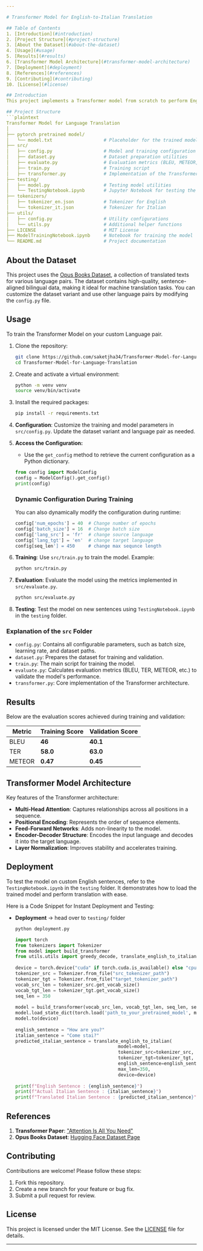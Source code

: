```yaml
---

# Transformer Model for English-to-Italian Translation

## Table of Contents
1. [Introduction](#introduction)
2. [Project Structure](#project-structure)
3. [About the Dataset](#about-the-dataset)
4. [Usage](#usage)
5. [Results](#results)
6. [Transformer Model Architecture](#transformer-model-architecture)
7. [Deployment](#deployment)
8. [References](#references)
9. [Contributing](#contributing)
10. [License](#license)

## Introduction
This project implements a Transformer model from scratch to perform English-to-Italian language translation. It uses PyTorch for model development and training, and leverages a dataset of bilingual texts to train the model. The project demonstrates the core concepts of neural machine translation and provides the flexibility to train a custom translator with any language pair.

## Project Structure
```plaintext
Transformer Model for Language Translation
│
├── pytorch pretrained model/
│   └── model.txt                   # Placeholder for the trained model file
├── src/
│   ├── config.py                   # Model and training configuration
│   ├── dataset.py                  # Dataset preparation utilities
│   ├── evaluate.py                 # Evaluation metrics (BLEU, METEOR, TER, etc.)
│   ├── train.py                    # Training script
│   ├── transformer.py              # Implementation of the Transformer model
├── testing/
│   ├── model.py                    # Testing model utilities
│   └── TestingNotebook.ipynb       # Jupyter Notebook for testing the model
├── tokenizers/
│   ├── tokenizer_en.json           # Tokenizer for English
│   └── tokenizer_it.json           # Tokenizer for Italian
├── utils/
│   ├── config.py                   # Utility configurations
│   └── utils.py                    # Additional helper functions
├── LICENSE                         # MIT License
├── ModelTrainingNotebook.ipynb     # Notebook for training the model
└── README.md                       # Project documentation
```

## About the Dataset
This project uses the [Opus Books Dataset](https://huggingface.co/datasets/Helsinki-NLP/opus_books), a collection of translated texts for various language pairs. The dataset contains high-quality, sentence-aligned bilingual data, making it ideal for machine translation tasks. You can customize the dataset variant and use other language pairs by modifying the `config.py` file.

## Usage

To train the Transformer Model on your custom Language pair.

1. Clone the repository:
    ```bash
    git clone https://github.com/saketjha34/Transformer-Model-for-Language-Translation
    cd Transformer-Model-for-Language-Translation
    ```

2. Create and activate a virtual environment:
    ```bash
    python -m venv venv
    source venv/bin/activate
    ```

3. Install the required packages:
    ```bash
    pip install -r requirements.txt
    ```

4. **Configuration**: Customize the training and model parameters in `src/config.py`. Update the dataset variant and language pair as needed.
   
5. **Access the Configuration:**
   - Use the `get_config` method to retrieve the current configuration as a Python dictionary.
   ```python
   from config import ModelConfig
   config = ModelConfig().get_config()
   print(config)
   ```
   ### Dynamic Configuration During Training
   You can also dynamically modify the configuration during runtime:
   ```python
   config['num_epochs'] = 40  # Change number of epochs
   config['batch_size'] = 16  # Change batch size
   config['lang_src'] = 'fr'  # change source language
   config['lang_tgt'] = 'en'  # change target language
   config[seq_len'] = 450     # change max sequnce length
   ```
     
6. **Training**: Use `src/train.py` to train the model. Example:
   ```bash
   python src/train.py
   ```
   
7. **Evaluation**: Evaluate the model using the metrics implemented in `src/evaluate.py`.
   ```bash
   python src/evaluate.py
   ```
   
9. **Testing**: Test the model on new sentences using `TestingNotebook.ipynb` in the `testing` folder.

### Explanation of the `src` Folder
- `config.py`: Contains all configurable parameters, such as batch size, learning rate, and dataset paths.
- `dataset.py`: Prepares the dataset for training and validation.
- `train.py`: The main script for training the model.
- `evaluate.py`: Calculates evaluation metrics (BLEU, TER, METEOR, etc.) to validate the model's performance.
- `transformer.py`: Core implementation of the Transformer architecture.

## Results
Below are the evaluation scores achieved during training and validation:

| Metric         | Training Score | Validation Score |
|----------------|----------------|-------------------|
| BLEU           | **46**       | **40.1**         |
| TER            | **58.0**       | **63.0**         |
| METEOR         | **0.47**       | **0.45**         |

## Transformer Model Architecture
Key features of the Transformer architecture:
- **Multi-Head Attention**: Captures relationships across all positions in a sequence.
- **Positional Encoding**: Represents the order of sequence elements.
- **Feed-Forward Networks**: Adds non-linearity to the model.
- **Encoder-Decoder Structure**: Encodes the input language and decodes it into the target language.
- **Layer Normalization**: Improves stability and accelerates training.

## Deployment
To test the model on custom English sentences, refer to the `TestingNotebook.ipynb` in the `testing` folder. It demonstrates how to load the trained model and perform translation with ease.

Here is a Code Snippet for Instant Deployment and Testing:
- **Deployment** -> head over to `testing/` folder

  ```bash
  python deployment.py
  ```
  ```python
  import torch
  from tokenizers import Tokenizer
  from model import build_transformer
  from utils.utils import greedy_decode, translate_english_to_italian, causal_mask
    
  device = torch.device("cuda" if torch.cuda.is_available() else "cpu")
  tokenizer_src = Tokenizer.from_file("src_tokenizer_path")
  tokenizer_tgt = Tokenizer.from_file("target_tokenizer_path")
  vocab_src_len = tokenizer_src.get_vocab_size()
  vocab_tgt_len = tokenizer_tgt.get_vocab_size()
  seq_len = 350
    
  model = build_transformer(vocab_src_len, vocab_tgt_len, seq_len, seq_len,).to(device)
  model.load_state_dict(torch.load('path_to_your_pretrained_model', map_location=device))
  model.to(device)
    
  english_sentence = "How are you?"
  italian_sentence = "Come stai?"
  predicted_italian_sentence = translate_english_to_italian(
                                        model=model,
                                        tokenizer_src=tokenizer_src,
                                        tokenizer_tgt=tokenizer_tgt,
                                        english_sentence=english_sentence,
                                        max_len=350,
                                        device=device)
    
  print(f"English Sentence : {english_sentence}")
  print(f"Actual Italian Sentence : {italian_sentence}")
  print(f"Translated Italian Sentence : {predicted_italian_sentence}")
  ```

## References
1. **Transformer Paper**: ["Attention Is All You Need"](https://arxiv.org/abs/1706.03762)
2. **Opus Books Dataset**: [Hugging Face Dataset Page](https://huggingface.co/datasets/Helsinki-NLP/opus_books)

## Contributing
Contributions are welcome! Please follow these steps:
1. Fork this repository.
2. Create a new branch for your feature or bug fix.
3. Submit a pull request for review.

## License
This project is licensed under the MIT License. See the [LICENSE](LICENSE) file for details.

---
```

